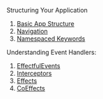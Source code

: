 Structuring Your Application

1. [Basic App Structure](Basic-App-Structure.md)
2. [Navigation](Navigation.md)
3. [Namespaced Keywords](Namespaced-Keywords.md)


Understanding Event Handlers:

1. [EffectfulEvents](EffectfulEvents.md)  
2. [Interceptors](Interceptors.md)  
3. [Effects](Effects.md)  
4. [CoEffects](coeffects.md)  

